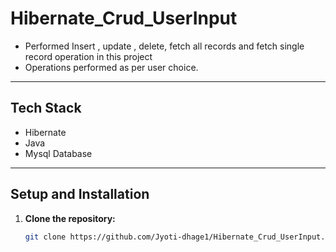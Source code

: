 # Hibernate_Crud_UserInput
- Performed Insert , update , delete, fetch all records and fetch single record operation in this project
- Operations performed as per user choice.

---

## **Tech Stack**
- Hibernate
- Java
- Mysql Database
---

## **Setup and Installation**
1. **Clone the repository:**
   ```bash
   git clone https://github.com/Jyoti-dhage1/Hibernate_Crud_UserInput.git


